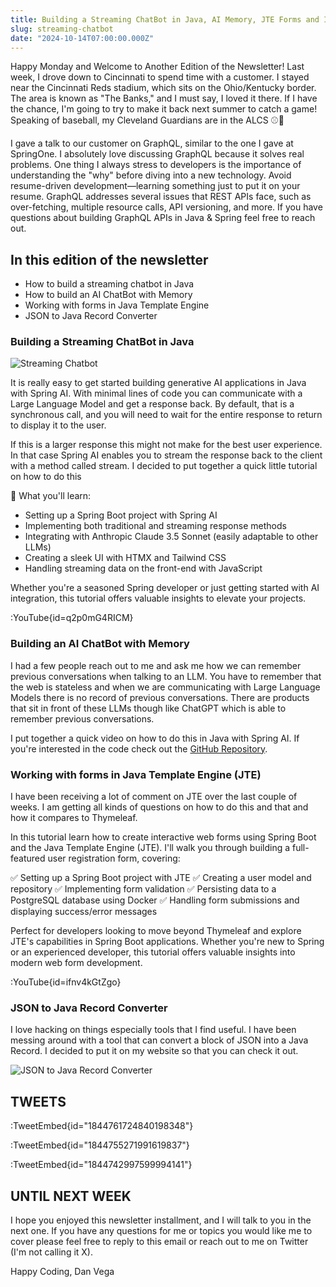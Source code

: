 ```yaml
---
title: Building a Streaming ChatBot in Java, AI Memory, JTE Forms and I published a new tool
slug: streaming-chatbot
date: "2024-10-14T07:00:00.000Z"
---
```


Happy Monday and Welcome to Another Edition of the Newsletter! Last week, I drove down to Cincinnati to spend time with a customer. I stayed near the Cincinnati Reds stadium, which sits on the Ohio/Kentucky border. The area is known as "The Banks," and I must say, I loved it there. If I have the chance, I'm going to try to make it back next summer to catch a game! Speaking of baseball, my Cleveland Guardians are in the ALCS ⚾️🤩

I gave a talk to our customer on GraphQL, similar to the one I gave at SpringOne. I absolutely love discussing GraphQL because it solves real problems. One thing I always stress to developers is the importance of understanding the "why" before diving into a new technology. Avoid resume-driven development—learning something just to put it on your resume. GraphQL addresses several issues that REST APIs face, such as over-fetching, multiple resource calls, API versioning, and more. If you have questions about building GraphQL APIs in Java & Spring feel free to reach out.

## In this edition of the newsletter

- How to build a streaming chatbot in Java
- How to build an AI ChatBot with Memory
- Working with forms in Java Template Engine
- JSON to Java Record Converter

### Building a Streaming ChatBot in Java

![Streaming Chatbot](/images/newsletter/2024/10/14/streaming_chatbot.png)

It is really easy to get started building generative AI applications in Java with Spring AI. With minimal lines of code you can communicate with a Large Language Model and get a response back. By default, that is a synchronous call, and you will need to wait for the entire response to return to display it to the user.

If this is a larger response this might not make for the best user experience. In that case Spring AI enables you to stream the response back to the client with a method called stream. I decided to put together a quick little tutorial on how to do this

🎯 What you'll learn:
- Setting up a Spring Boot project with Spring AI
- Implementing both traditional and streaming response methods
- Integrating with Anthropic Claude 3.5 Sonnet (easily adaptable to other LLMs)
- Creating a sleek UI with HTMX and Tailwind CSS
- Handling streaming data on the front-end with JavaScript

Whether you're a seasoned Spring developer or just getting started with AI integration, this tutorial offers valuable insights to elevate your projects.

:YouTube{id=q2p0mG4RICM}

### Building an AI ChatBot with Memory

I had a few people reach out to me and ask me how we can remember previous conversations when talking to an LLM. You have to remember that the web is stateless and when we are communicating with Large Language Models there is no record of previous conversations. There are products that sit in front of these LLMs though like ChatGPT which is able to remember previous conversations.

I put together a quick video on how to do this in Java with Spring AI. If you're interested in the code check out the [GitHub Repository](https://github.com/danvega/chat-memory).

### Working with forms in Java Template Engine (JTE)

I have been receiving a lot of comment on JTE over the last couple of weeks. I am getting all kinds of questions on how to do this and that and how it compares to Thymeleaf.

In this tutorial learn how to create interactive web forms using Spring Boot and the Java Template Engine (JTE). I'll walk you through building a full-featured user registration form, covering:

✅ Setting up a Spring Boot project with JTE
✅ Creating a user model and repository
✅ Implementing form validation
✅ Persisting data to a PostgreSQL database using Docker
✅ Handling form submissions and displaying success/error messages

Perfect for developers looking to move beyond Thymeleaf and explore JTE's capabilities in Spring Boot applications. Whether you're new to Spring or an experienced developer, this tutorial offers valuable insights into modern web form development.

:YouTube{id=ifnv4kGtZgo}

### JSON to Java Record Converter

I love hacking on things especially tools that I find useful. I have been messing around with a tool that can convert a block of JSON into a Java Record. I decided to put it on my website so that you can check it out.

![JSON to Java Record Converter](/images/newsletter/2024/10/14/json-java-record.png)

## TWEETS

:TweetEmbed{id="1844761724840198348"}

:TweetEmbed{id="1844755271991619837"}

:TweetEmbed{id="1844742997599994141"}

## UNTIL NEXT WEEK

I hope you enjoyed this newsletter installment, and I will talk to you in the next one. If you have any questions for me or topics you would like me to cover please feel free to reply to this email or reach out to me on Twitter (I'm not calling it X).

Happy Coding,
Dan Vega